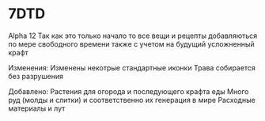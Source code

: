 # 7DTD
Alpha 12
Так как это только начало то все вещи и рецепты добавляються по мере свободного времени также с учетом на будущий усложненный крафт

Изменения:
Изменены некотрые стандартные иконки
Трава собирается без разрушения




Добавлено:
Растения для огорода и последующего крафта еды
Много руд (молды и слитки) и соответственно их генерация в мире
Расходные материалы и лут